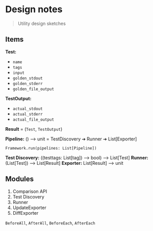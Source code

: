 Design notes
============

> Utility design sketches

Items
-----

__Test:__

- `name`
- `tags`
- `input`
- `golden_stdout`
- `golden_stderr`
- `golden_file_output`

__TestOutput:__

- `actual_stdout`
- `actual_stderr`
- `actual_file_output`

__Result__ = (`Test`, `TestOutput`)

__Pipeline:__ () ⟶ unit = TestDiscovery ➔ Runner ➔ List[Exporter]

```
Framework.run(pipelines: List[Pipeline])
```

__Test Discovery:__ ((testtags: List[tag]) ⟶ bool) ⟶ List[Test]
__Runner:__ (List[Test]) ⟶ List[Result]
__Exporter:__ List[Result] ⟶ unit

Modules
-------

1. Comparison API
2. Test Discovery
3. Runner
4. UpdateExporter
5. DiffExporter

`BeforeAll`, `AfterAll`, `BeforeEach`, `AfterEach`
